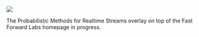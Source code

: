![](https://db-feed.s3.amazonaws.com/legacy/Screen_Shot_2016-04-18_at_2_24_09_PM-1461003926502.png)

The Probabilistic Methods for Realtime Streams overlay on top of the Fast Forward Labs homepage in progress.
